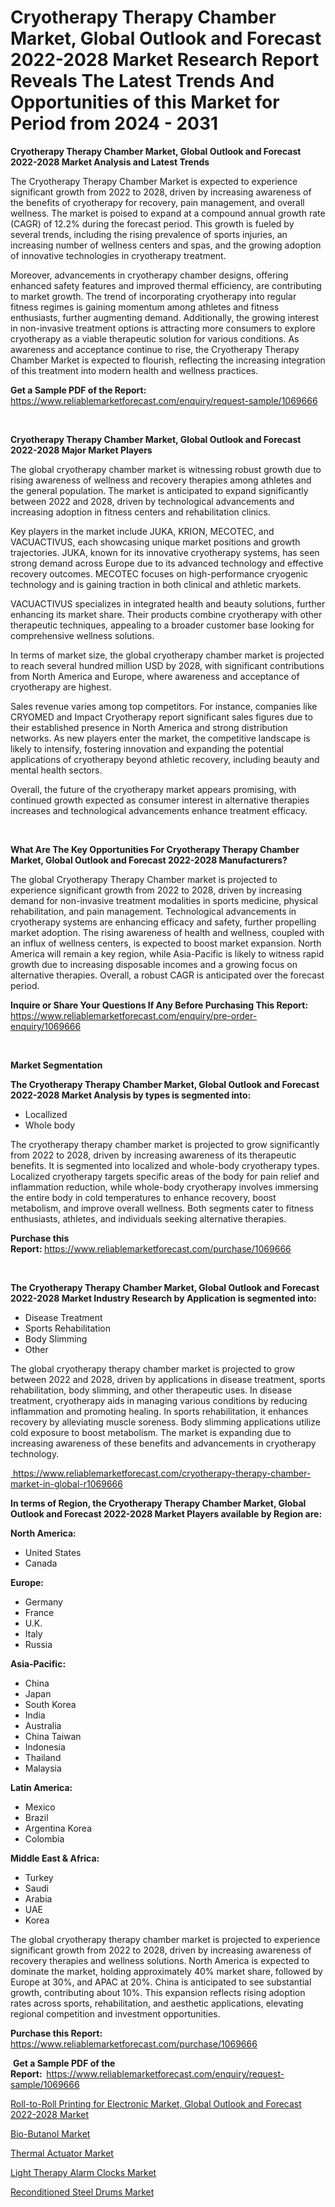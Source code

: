 <p><h1>Cryotherapy Therapy Chamber Market, Global Outlook and Forecast 2022-2028 Market Research Report Reveals The Latest Trends And Opportunities of this Market for Period from 2024 - 2031</h1></p><p><strong>Cryotherapy Therapy Chamber Market, Global Outlook and Forecast 2022-2028 Market Analysis and Latest Trends</strong></p>
<p><p>The Cryotherapy Therapy Chamber Market is expected to experience significant growth from 2022 to 2028, driven by increasing awareness of the benefits of cryotherapy for recovery, pain management, and overall wellness. The market is poised to expand at a compound annual growth rate (CAGR) of 12.2% during the forecast period. This growth is fueled by several trends, including the rising prevalence of sports injuries, an increasing number of wellness centers and spas, and the growing adoption of innovative technologies in cryotherapy treatment.</p><p>Moreover, advancements in cryotherapy chamber designs, offering enhanced safety features and improved thermal efficiency, are contributing to market growth. The trend of incorporating cryotherapy into regular fitness regimes is gaining momentum among athletes and fitness enthusiasts, further augmenting demand. Additionally, the growing interest in non-invasive treatment options is attracting more consumers to explore cryotherapy as a viable therapeutic solution for various conditions. As awareness and acceptance continue to rise, the Cryotherapy Therapy Chamber Market is expected to flourish, reflecting the increasing integration of this treatment into modern health and wellness practices.</p></p>
<p><strong>Get a Sample PDF of the Report:&nbsp;</strong> <a href="https://www.reliablemarketforecast.com/enquiry/request-sample/1069666">https://www.reliablemarketforecast.com/enquiry/request-sample/1069666</a></p>
<p>&nbsp;</p>
<p><strong>Cryotherapy Therapy Chamber Market, Global Outlook and Forecast 2022-2028 Major Market Players</strong></p>
<p><p>The global cryotherapy chamber market is witnessing robust growth due to rising awareness of wellness and recovery therapies among athletes and the general population. The market is anticipated to expand significantly between 2022 and 2028, driven by technological advancements and increasing adoption in fitness centers and rehabilitation clinics.</p><p>Key players in the market include JUKA, KRION, MECOTEC, and VACUACTIVUS, each showcasing unique market positions and growth trajectories. JUKA, known for its innovative cryotherapy systems, has seen strong demand across Europe due to its advanced technology and effective recovery outcomes. MECOTEC focuses on high-performance cryogenic technology and is gaining traction in both clinical and athletic markets.</p><p>VACUACTIVUS specializes in integrated health and beauty solutions, further enhancing its market share. Their products combine cryotherapy with other therapeutic techniques, appealing to a broader customer base looking for comprehensive wellness solutions.</p><p>In terms of market size, the global cryotherapy chamber market is projected to reach several hundred million USD by 2028, with significant contributions from North America and Europe, where awareness and acceptance of cryotherapy are highest.</p><p>Sales revenue varies among top competitors. For instance, companies like CRYOMED and Impact Cryotherapy report significant sales figures due to their established presence in North America and strong distribution networks. As new players enter the market, the competitive landscape is likely to intensify, fostering innovation and expanding the potential applications of cryotherapy beyond athletic recovery, including beauty and mental health sectors.</p><p>Overall, the future of the cryotherapy market appears promising, with continued growth expected as consumer interest in alternative therapies increases and technological advancements enhance treatment efficacy.</p></p>
<p>&nbsp;</p>
<p><strong>What Are The Key Opportunities For Cryotherapy Therapy Chamber Market, Global Outlook and Forecast 2022-2028 Manufacturers?</strong></p>
<p><p>The global Cryotherapy Therapy Chamber market is projected to experience significant growth from 2022 to 2028, driven by increasing demand for non-invasive treatment modalities in sports medicine, physical rehabilitation, and pain management. Technological advancements in cryotherapy systems are enhancing efficacy and safety, further propelling market adoption. The rising awareness of health and wellness, coupled with an influx of wellness centers, is expected to boost market expansion. North America will remain a key region, while Asia-Pacific is likely to witness rapid growth due to increasing disposable incomes and a growing focus on alternative therapies. Overall, a robust CAGR is anticipated over the forecast period.</p></p>
<p><strong>Inquire or Share Your Questions If Any Before Purchasing This Report:</strong> <a href="https://www.reliablemarketforecast.com/enquiry/pre-order-enquiry/1069666">https://www.reliablemarketforecast.com/enquiry/pre-order-enquiry/1069666</a></p>
<p>&nbsp;</p>
<p><strong>Market Segmentation</strong></p>
<p><strong>The Cryotherapy Therapy Chamber Market, Global Outlook and Forecast 2022-2028 Market Analysis by types is segmented into:</strong></p>
<p><ul><li>Locallized</li><li>Whole body</li></ul></p>
<p><p>The cryotherapy therapy chamber market is projected to grow significantly from 2022 to 2028, driven by increasing awareness of its therapeutic benefits. It is segmented into localized and whole-body cryotherapy types. Localized cryotherapy targets specific areas of the body for pain relief and inflammation reduction, while whole-body cryotherapy involves immersing the entire body in cold temperatures to enhance recovery, boost metabolism, and improve overall wellness. Both segments cater to fitness enthusiasts, athletes, and individuals seeking alternative therapies.</p></p>
<p><strong>Purchase this Report:&nbsp;</strong><a href="https://www.reliablemarketforecast.com/purchase/1069666">https://www.reliablemarketforecast.com/purchase/1069666</a></p>
<p>&nbsp;</p>
<p><strong>The Cryotherapy Therapy Chamber Market, Global Outlook and Forecast 2022-2028 Market Industry Research by Application is segmented into:</strong></p>
<p><ul><li>Disease Treatment</li><li>Sports Rehabilitation</li><li>Body Slimming</li><li>Other</li></ul></p>
<p><p>The global cryotherapy therapy chamber market is projected to grow between 2022 and 2028, driven by applications in disease treatment, sports rehabilitation, body slimming, and other therapeutic uses. In disease treatment, cryotherapy aids in managing various conditions by reducing inflammation and promoting healing. In sports rehabilitation, it enhances recovery by alleviating muscle soreness. Body slimming applications utilize cold exposure to boost metabolism. The market is expanding due to increasing awareness of these benefits and advancements in cryotherapy technology.</p></p>
<p><a href="https://www.reliablemarketforecast.com/cryotherapy-therapy-chamber-market-in-global-r1069666">&nbsp;https://www.reliablemarketforecast.com/cryotherapy-therapy-chamber-market-in-global-r1069666</a></p>
<p><strong>In terms of Region, the Cryotherapy Therapy Chamber Market, Global Outlook and Forecast 2022-2028 Market Players available by Region are:</strong></p>
<p>
    <p> <strong> North America: </strong>
        <ul>
            <li>United States</li>
            <li>Canada</li>
        </ul>
        </p> 
    <p> <strong> Europe: </strong>
        <ul>
            <li>Germany</li>
            <li>France</li>
            <li>U.K.</li>
            <li>Italy</li>
            <li>Russia</li>
        </ul>
        </p> 
    <p> <strong> Asia-Pacific: </strong>
        <ul>
            <li>China</li>
            <li>Japan</li>
            <li>South Korea</li>
            <li>India</li>
            <li>Australia</li>
            <li>China Taiwan</li>
            <li>Indonesia</li>
            <li>Thailand</li>
            <li>Malaysia</li>
        </ul>
        </p> 
    <p> <strong> Latin America: </strong>
        <ul>
            <li>Mexico</li>
            <li>Brazil</li>
            <li>Argentina Korea</li>
            <li>Colombia</li>
        </ul>
        </p> 
    <p> <strong> Middle East & Africa: </strong>
        <ul>
            <li>Turkey</li>
            <li>Saudi</li>
            <li>Arabia</li>
            <li>UAE</li>
            <li>Korea</li>
        </ul>
    </p>
    </p>
<p><p>The global cryotherapy therapy chamber market is projected to experience significant growth from 2022 to 2028, driven by increasing awareness of recovery therapies and wellness solutions. North America is expected to dominate the market, holding approximately 40% market share, followed by Europe at 30%, and APAC at 20%. China is anticipated to see substantial growth, contributing about 10%. This expansion reflects rising adoption rates across sports, rehabilitation, and aesthetic applications, elevating regional competition and investment opportunities.</p></p>
<p><strong>Purchase this Report: </strong><a href="https://www.reliablemarketforecast.com/purchase/1069666">https://www.reliablemarketforecast.com/purchase/1069666</a></p>
<p>&nbsp;<strong>Get a Sample PDF of the Report:&nbsp;&nbsp;</strong><a href="https://www.reliablemarketforecast.com/enquiry/request-sample/1069666">https://www.reliablemarketforecast.com/enquiry/request-sample/1069666</a></p>
<p><strong></strong></p>
<p><p><a href="https://github.com/RickHolmes3/Market-Research-Report-List-6/blob/main/roll-to-roll-printing-for-electronic-market-global-outlook-and-forecast-2022-2028-market.md">Roll-to-Roll Printing for Electronic Market, Global Outlook and Forecast 2022-2028 Market</a></p><p><a href="https://issuu.com/reportprime-2/docs/bio-butanol-market-size-2030.pptx_8483dec010d2d3">Bio-Butanol Market</a></p><p><a href="https://www.linkedin.com/pulse/driving-factors-behind-thermal-actuator-market-trends-applications-fknwf?trackingId=wn92njSbSWuow63xC44m9A%3D%3D">Thermal Actuator Market</a></p><p><a href="https://medium.com/@laurenhowell65/the-light-therapy-alarm-clocks-market-research-report-provides-an-in-depth-and-up-to-date-8edbf481de0a">Light Therapy Alarm Clocks Market</a></p><p><a href="https://medium.com/@laurenhowell65/the-reconditioned-steel-drums-market-decisions-are-mostly-driven-by-resource-optimization-and-7b8c467275a0">Reconditioned Steel Drums Market</a></p></p>
